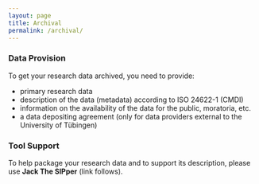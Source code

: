 ```yaml
---
layout: page
title: Archival
permalink: /archival/
---
```


### Data Provision

To get your research data archived, you need to provide:

* primary research data
* description of the data (metadata) according to ISO 24622-1 (CMDI)
* information on the availability of the data for the public, moratoria, etc.
* a data depositing agreement (only for data providers external to the University of Tübingen)

### Tool Support

To help package your research data and to support its description, please use
**Jack The SIPper** (link follows).

